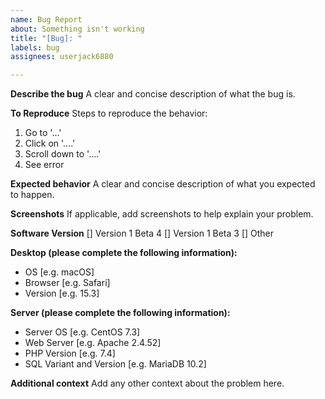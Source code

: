 ```yaml
---
name: Bug Report
about: Something isn't working
title: "[Bug]: "
labels: bug
assignees: userjack6880

---
```


**Describe the bug**
A clear and concise description of what the bug is.

**To Reproduce**
Steps to reproduce the behavior:
1. Go to '...'
2. Click on '....'
3. Scroll down to '....'
4. See error

**Expected behavior**
A clear and concise description of what you expected to happen.

**Screenshots**
If applicable, add screenshots to help explain your problem.

**Software Version**
[] Version 1 Beta 4
[] Version 1 Beta 3
[] Other

**Desktop (please complete the following information):**
 - OS [e.g. macOS]
 - Browser [e.g. Safari]
 - Version [e.g. 15.3]

**Server (please complete the following information):**
- Server OS [e.g. CentOS 7.3]
- Web Server [e.g. Apache 2.4.52]
- PHP Version [e.g. 7.4]
- SQL Variant and Version [e.g. MariaDB 10.2]

**Additional context**
Add any other context about the problem here.